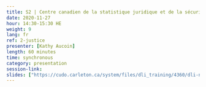 ```yaml
---
title: S2 | Centre canadien de la statistique juridique et de la sécurité communautaire (CCSJSC)
date: 2020-11-27
hour: 14:30-15:30 HE
weight: 9
lang: fr
ref: 2-justice
presenter: [Kathy Aucoin]
length: 60 minutes
time: synchronous
category: presentation
session-link:
slides: ["https://cudo.carleton.ca/system/files/dli_training/4360/dli-novjustice-filesenglish.ppt", "https://cudo.carleton.ca/system/files/dli_training/4360/ressources-de-données-en-ligne-du-ccsj-2019.docx"]
---
```

